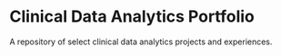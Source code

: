# Clinical Data Analytics Portfolio
A repository of select clinical data analytics projects and experiences.


